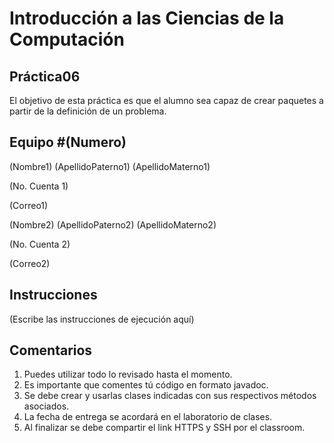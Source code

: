# Introducción a las Ciencias de la Computación
## Práctica06
El objetivo de esta práctica es que el alumno sea capaz de crear paquetes a partir de la
definición de un problema.

## Equipo #(Numero) 
(Nombre1) (ApellidoPaterno1) (ApellidoMaterno1)

(No. Cuenta 1)

(Correo1)

(Nombre2) (ApellidoPaterno2) (ApellidoMaterno2)

(No. Cuenta 2)

(Correo2)

## Instrucciones
(Escribe las instrucciones de ejecución aquí)

## Comentarios
1. Puedes utilizar todo lo revisado hasta el momento.
2. Es importante que comentes tú código en formato javadoc.
3. Se debe crear y usarlas clases indicadas con sus respectivos métodos asociados.
4. La fecha de entrega se acordará en el laboratorio de clases.
5. Al finalizar se debe compartir el link HTTPS y SSH por el classroom.
